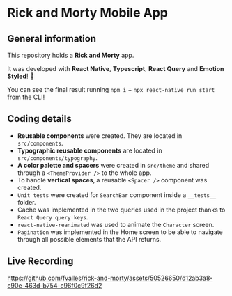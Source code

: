 # Rick and Morty Mobile App

## General information

This repository holds a **Rick and Morty** app.

It was developed with **React Native**, **Typescript**, **React Query** and **Emotion Styled**! 🚀

You can see the final result running `npm i` + `npx react-native run start` from the CLI!

## Coding details

- **Reusable components** were created. They are located in `src/components`.
- **Typographic reusable components** are located in `src/components/typography`.
- **A color palette and spacers** were created in `src/theme` and shared through a `<ThemeProvider />` to the whole app.
- To handle **vertical spaces**, a reusable `<Spacer />` component was created.
- `Unit tests` were created for `SearchBar` component inside a  `__tests__` folder.
- Cache was implemented in the two queries used in the project thanks to `React Query query keys`.
- `react-native-reanimated` was used to animate the `Character` screen.
- `Pagination` was implemented in the Home screen to be able to navigate through all possible elements that the API returns.

## Live Recording

https://github.com/fvalles/rick-and-morty/assets/50526650/d12ab3a8-c90e-463d-b754-c96f0c9f26d2

